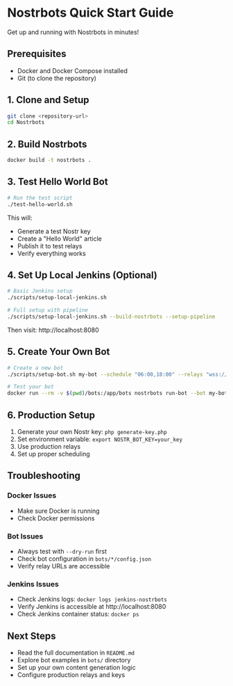 # Nostrbots Quick Start Guide

Get up and running with Nostrbots in minutes!

## Prerequisites

- Docker and Docker Compose installed
- Git (to clone the repository)

## 1. Clone and Setup

```bash
git clone <repository-url>
cd Nostrbots
```

## 2. Build Nostrbots

```bash
docker build -t nostrbots .
```

## 3. Test Hello World Bot

```bash
# Run the test script
./test-hello-world.sh
```

This will:
- Generate a test Nostr key
- Create a "Hello World" article
- Publish it to test relays
- Verify everything works

## 4. Set Up Local Jenkins (Optional)

```bash
# Basic Jenkins setup
./scripts/setup-local-jenkins.sh

# Full setup with pipeline
./scripts/setup-local-jenkins.sh --build-nostrbots --setup-pipeline
```

Then visit: http://localhost:8080

## 5. Create Your Own Bot

```bash
# Create a new bot
./scripts/setup-bot.sh my-bot --schedule "06:00,18:00" --relays "wss://relay1.com,wss://relay2.com"

# Test your bot
docker run --rm -v $(pwd)/bots:/app/bots nostrbots run-bot --bot my-bot --dry-run --verbose
```

## 6. Production Setup

1. Generate your own Nostr key: `php generate-key.php`
2. Set environment variable: `export NOSTR_BOT_KEY=your_key`
3. Use production relays
4. Set up proper scheduling

## Troubleshooting

### Docker Issues
- Make sure Docker is running
- Check Docker permissions

### Bot Issues
- Always test with `--dry-run` first
- Check bot configuration in `bots/*/config.json`
- Verify relay URLs are accessible

### Jenkins Issues
- Check Jenkins logs: `docker logs jenkins-nostrbots`
- Verify Jenkins is accessible at http://localhost:8080
- Check Jenkins container status: `docker ps`

## Next Steps

- Read the full documentation in `README.md`
- Explore bot examples in `bots/` directory
- Set up your own content generation logic
- Configure production relays and keys
